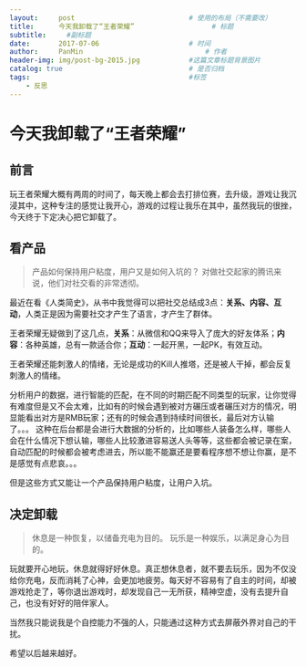 ```yaml
---
layout:     post                            # 使用的布局（不需要改）
title:      今天我卸载了“王者荣耀”                   # 标题
subtitle:     #副标题
date:       2017-07-06                      # 时间
author:     PanMin                              # 作者
header-img: img/post-bg-2015.jpg            #这篇文章标题背景图片
catalog: true                               # 是否归档
tags:                                       #标签
    - 反思
---
```


# 今天我卸载了“王者荣耀”

## 前言
玩王者荣耀大概有两周的时间了，每天晚上都会去打排位赛，去升级，游戏让我沉浸其中，这种专注的感觉让我开心，游戏的过程让我乐在其中，虽然我玩的很挫，今天终于下定决心把它卸载了。

## 看产品

> 产品如何保持用户粘度，用户又是如何入坑的？
对做社交起家的腾讯来说，他们对社交看的非常透彻。

最近在看《人类简史》，从书中我觉得可以把社交总结成3点：**关系、内容、互动**，人类正是因为需要社交才产生了语言，才产生了群体。

王者荣耀无疑做到了这几点，**关系**：从微信和QQ来导入了庞大的好友体系；**内容**：各种英雄，总有一款适合你；**互动**：一起开黑，一起PK，有效互动。

王者荣耀还能刺激人的情绪，无论是成功的Kill人推塔，还是被人干掉，都会反复刺激人的情绪。

分析用户的数据，进行智能的匹配，在不同的时期匹配不同类型的玩家，让你觉得有难度但是又不会太难，比如有的时候会遇到被对方碾压或者碾压对方的情况，明显能看出对方是RMB玩家；还有的时候会遇到持续时间很长，最后对方认输了。。。
这种在后台都是会进行大数据的分析的，比如哪些人装备怎么样，哪些人会在什么情况下想认输，哪些人比较激进容易送人头等等，这些都会被记录在案，自动匹配的时候都会被考虑进去，所以能不能赢还是要看程序想不想让你赢，是不是感觉有点悲哀。。。

但是这些方式又能让一个产品保持用户粘度，让用户入坑。

## 决定卸载
> 休息是一种恢复，以储备充电为目的。
玩乐是一种娱乐，以满足身心为目的。

玩就要开心地玩，休息就得好好休息。真正想休息者，就不要去玩乐，因为不仅没给你充电，反而消耗了心神，会更加地疲劳。每天好不容易有了自主的时间，却被游戏抢走了，等你退出游戏时，却发现自己一无所获，精神空虚，没有去提升自己，也没有好好的陪伴家人。

当然我只能说我是个自控能力不强的人，只能通过这种方式去屏蔽外界对自己的干扰。

希望以后越来越好。